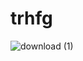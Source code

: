 # trhfg

![download (1)](https://github.com/zaenal14433/trhfg/assets/142132100/fcd944af-9d89-40ec-b11a-767eea4130aa)

